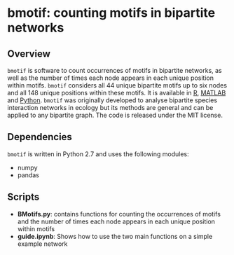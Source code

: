 # bmotif: counting motifs in bipartite networks

## Overview

`bmotif` is software to count occurrences of motifs in bipartite networks, as well as the number of times each node appears in each unique position within motifs. `bmotif` considers all 44 unique bipartite motifs up to six nodes and all 148 unique positions within these motifs. It is available in [R](https://github.com/SimmonsBI/bmotif), [MATLAB](https://github.com/SimmonsBI/bmotif-matlab) and [Python](https://github.com/SimmonsBI/bmotif-python). `bmotif` was originally developed to analyse bipartite species interaction networks in ecology but its methods are general and can be applied to any bipartite graph. The code is released under the MIT license.

## Dependencies

`bmotif` is written in Python 2.7 and uses the following modules:
- numpy
- pandas

## Scripts
- **BMotifs.py**: contains functions for counting the occurrences of motifs and the number of times each node appears in each unique position within motifs
- **guide.ipynb**: Shows how to use the two main functions on a simple example network
